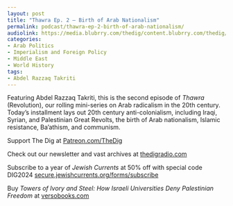 ```yaml
---
layout: post
title: "Thawra Ep. 2 – Birth of Arab Nationalism"
permalink: podcast/thawra-ep-2-birth-of-arab-nationalism/
audiolink: https://media.blubrry.com/thedig/content.blubrry.com/thedig/The_Dig-EP_436-Takriti.mp3
categories:
- Arab Politics
- Imperialism and Foreign Policy
- Middle East
- World History
tags:
- Abdel Razzaq Takriti
---
```


Featuring Abdel Razzaq Takriti, this is the second episode of *Thawra* (Revolution), our rolling mini-series on Arab radicalism in the 20th century. Today’s installment lays out 20th century anti-colonialism, including Iraqi, Syrian, and Palestinian Great Revolts, the birth of Arab nationalism, Islamic resistance, Ba’athism, and communism.

Support The Dig at [Patreon.com/TheDig](http://Patreon.com/TheDig)

Check out our newsletter and vast archives at [thedigradio.com](http://thedigradio.com)

Subscribe to a year of *Jewish Currents* at 50% off with special code DIG2024 [secure.jewishcurrents.org/forms/subscribe](http://secure.jewishcurrents.org/forms/subscribe) 

Buy *Towers of Ivory and Steel: How Israeli Universities Deny Palestinian Freedom* at [versobooks.com](http://versobooks.com)

